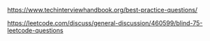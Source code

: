 
https://www.techinterviewhandbook.org/best-practice-questions/

https://leetcode.com/discuss/general-discussion/460599/blind-75-leetcode-questions